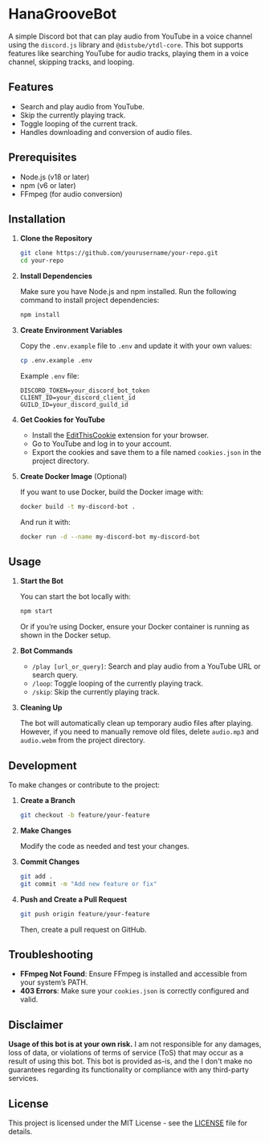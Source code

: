 # HanaGrooveBot

A simple Discord bot that can play audio from YouTube in a voice channel using the `discord.js` library and `@distube/ytdl-core`. This bot supports features like searching YouTube for audio tracks, playing them in a voice channel, skipping tracks, and looping.

## Features

- Search and play audio from YouTube.
- Skip the currently playing track.
- Toggle looping of the current track.
- Handles downloading and conversion of audio files.

## Prerequisites

- Node.js (v18 or later)
- npm (v6 or later)
- FFmpeg (for audio conversion)

## Installation

1. **Clone the Repository**

   ```bash
   git clone https://github.com/yourusername/your-repo.git
   cd your-repo
   ```

2. **Install Dependencies**

   Make sure you have Node.js and npm installed. Run the following command to install project dependencies:

   ```bash
   npm install
   ```

3. **Create Environment Variables**

   Copy the `.env.example` file to `.env` and update it with your own values:

   ```bash
   cp .env.example .env
   ```

   Example `.env` file:

   ```env
   DISCORD_TOKEN=your_discord_bot_token
   CLIENT_ID=your_discord_client_id
   GUILD_ID=your_discord_guild_id
   ```

4. **Get Cookies for YouTube**

   - Install the [EditThisCookie](https://chrome.google.com/webstore/detail/editthiscookie) extension for your browser.
   - Go to YouTube and log in to your account.
   - Export the cookies and save them to a file named `cookies.json` in the project directory.

5. **Create Docker Image** (Optional)

   If you want to use Docker, build the Docker image with:

   ```bash
   docker build -t my-discord-bot .
   ```

   And run it with:

   ```bash
   docker run -d --name my-discord-bot my-discord-bot
   ```

## Usage

1. **Start the Bot**

   You can start the bot locally with:

   ```bash
   npm start
   ```

   Or if you’re using Docker, ensure your Docker container is running as shown in the Docker setup.

2. **Bot Commands**

   - `/play [url_or_query]`: Search and play audio from a YouTube URL or search query.
   - `/loop`: Toggle looping of the currently playing track.
   - `/skip`: Skip the currently playing track.

3. **Cleaning Up**

   The bot will automatically clean up temporary audio files after playing. However, if you need to manually remove old files, delete `audio.mp3` and `audio.webm` from the project directory.

## Development

To make changes or contribute to the project:

1. **Create a Branch**

   ```bash
   git checkout -b feature/your-feature
   ```

2. **Make Changes**

   Modify the code as needed and test your changes.

3. **Commit Changes**

   ```bash
   git add .
   git commit -m "Add new feature or fix"
   ```

4. **Push and Create a Pull Request**

   ```bash
   git push origin feature/your-feature
   ```

   Then, create a pull request on GitHub.

## Troubleshooting

- **FFmpeg Not Found**: Ensure FFmpeg is installed and accessible from your system’s PATH.
- **403 Errors**: Make sure your `cookies.json` is correctly configured and valid.

## Disclaimer

**Usage of this bot is at your own risk.** I am not responsible for any damages, loss of data, or violations of terms of service (ToS) that may occur as a result of using this bot. This bot is provided as-is, and the I don't make no guarantees regarding its functionality or compliance with any third-party services.

## License

This project is licensed under the MIT License - see the [LICENSE](LICENSE) file for details.
